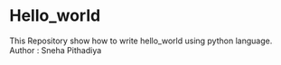 # Hello_world
This Repository show how to write hello_world using python language.
<br>
Author : Sneha Pithadiya
